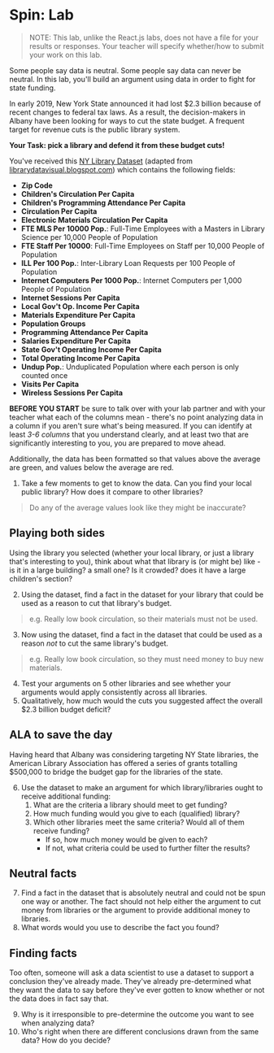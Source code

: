 # Spin: Lab

> NOTE: This lab, unlike the React.js labs, does not have a file for your results or responses. Your teacher will specify whether/how to submit your work on this lab.

Some people say data is neutral. Some people say data can never be neutral. In this lab, you'll build an argument using data in order to fight for state funding.

In early 2019, New York State announced it had lost $2.3 billion because of recent changes to federal tax laws. As a result, the decision-makers in Albany have been looking for ways to cut the state budget. A frequent target for revenue cuts is the public library system.

**Your Task: pick a library and defend it from these budget cuts!**

You've received this [NY Library Dataset](https://docs.google.com/spreadsheets/d/11cBrFw0EBQWydjKXPY3TXtgnmMyIDhzxxbpAyUs-qR8/edit?usp=sharing) (adapted from [librarydatavisual.blogspot.com](http://librarydatavisual.blogspot.com/)) which contains the following fields:
- **Zip Code**
- **Children's Circulation Per Capita**
- **Children's Programming Attendance Per Capita**
- **Circulation Per Capita**
- **Electronic Materials Circulation Per Capita**
- **FTE MLS Per 10000 Pop.**: Full-Time Employees with a Masters in Library Science per 10,000 People of Population
- **FTE Staff Per 10000**: Full-Time Employees on Staff per 10,000 People of Population
- **ILL Per 100 Pop.**: Inter-Library Loan Requests per 100 People of Population
- **Internet Computers Per 1000 Pop.**: Internet Computers per 1,000 People of Population
- **Internet Sessions Per Capita**
- **Local Gov't Op. Income Per Capita**
- **Materials Expenditure Per Capita**
- **Population Groups**
- **Programming Attendance Per Capita**
- **Salaries Expenditure Per Capita**
- **State Gov't Operating Income Per Capita**
- **Total Operating Income Per Capita**
- **Undup Pop.**: Unduplicated Population where each person is only counted once
- **Visits Per Capita**
- **Wireless Sessions Per Capita**

**BEFORE YOU START** be sure to talk over with your lab partner and with your teacher what each of the columns mean - there's no point analyzing data in a column if you aren't sure what's being measured. If you can identify at least *3-6 columns* that you understand clearly, and at least two that are significantly interesting to you, you are prepared to move ahead. 

Additionally, the data has been formatted so that values above the average are green, and values below the average are red.

1. Take a few moments to get to know the data. Can you find your local public library? How does it compare to other libraries?
> Do any of the average values look like they might be inaccurate?

## Playing both sides

Using the library you selected (whether your local library, or just a library that's interesting to you), think about what that library is (or might be) like - is it in a large building? a small one? Is it crowded? does it have a large children's section?

2. Using the dataset, find a fact in the dataset for your library that could be used as a reason to cut that library's budget.
> e.g. Really low book circulation, so their materials must not be used.
3. Now using the dataset, find a fact in the dataset that could be used as a reason _not_ to cut the same library's budget.
> e.g. Really low book circulation, so they must need money to buy new materials.
4. Test your arguments on 5 other libraries and see whether your arguments would apply consistently across all libraries.
5. Qualitatively, how much would the cuts you suggested affect the overall $2.3 billion budget deficit?

## ALA to save the day

Having heard that Albany was considering targeting NY State libraries, the American Library Association has offered a series of grants totalling $500,000 to bridge the budget gap for the libraries of the state.

6. Use the dataset to make an argument for which library/libraries ought to receive additional funding:
	1. What are the criteria a library should meet to get funding?
	2. How much funding would you give to each (qualified) library?
	3. Which other libraries meet the same criteria? Would all of them receive funding? 
		* If so, how much money would be given to each? 
		* If not, what criteria could be used to further filter the results?

## Neutral facts

7. Find a fact in the dataset that is absolutely neutral and could not be spun one way or another. The fact should not help either the argument to cut money from libraries or the argument to provide additional money to libraries.
8. What words would you use to describe the fact you found?

## Finding facts

Too often, someone will ask a data scientist to use a dataset to support a conclusion they've already made. They've already pre-determined what they want the data to say before they've ever gotten to know whether or not the data does in fact say that.

9. Why is it irresponsible to pre-determine the outcome you want to see when analyzing data?
10. Who's right when there are different conclusions drawn from the same data? How do you decide?


